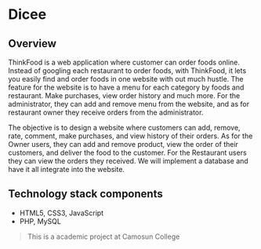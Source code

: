 # Dicee

## Overview

ThinkFood is a web application where customer can order foods online. Instead of googling each restaurant
to order foods, with ThinkFood, it lets you easily find and order foods in one website with out much hustle.
The feature for the website is to have a menu for each category by foods and restaurant. Make purchases,
view order history and much more. For the administrator, they can add and remove menu from the
website, and as for restaurant owner they receive orders from the administrator.

The objective is to design a website where customers can add, remove, rate, comment, make purchases, and view
history of their orders. As for the Owner users, they can add and remove product, view the order of their customers,
and deliver the food to the customer. For the Restaurant users they can view the orders they received. We will
implement a database and have it all integrate into the website.

## Technology stack components

* HTML5, CSS3, JavaScript
* PHP, MySQL


>This is a academic project at Camosun College
 
